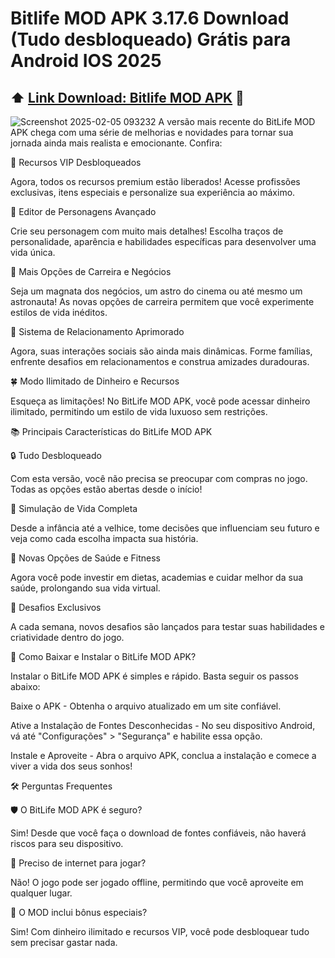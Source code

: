 # Bitlife MOD APK 3.17.6 Download (Tudo desbloqueado) Grátis para Android IOS 2025
## ⬆️ [Link Download: Bitlife MOD APK](https://apksil.com/) 📲

![Screenshot 2025-02-05 093232](https://github.com/user-attachments/assets/54355b83-7979-49e5-ac9b-2c2283205729)
A versão mais recente do BitLife MOD APK chega com uma série de melhorias e novidades para tornar sua jornada ainda mais realista e emocionante. Confira:

🌟 Recursos VIP Desbloqueados

Agora, todos os recursos premium estão liberados! Acesse profissões exclusivas, itens especiais e personalize sua experiência ao máximo.

🔧 Editor de Personagens Avançado

Crie seu personagem com muito mais detalhes! Escolha traços de personalidade, aparência e habilidades específicas para desenvolver uma vida única.

🏢 Mais Opções de Carreira e Negócios

Seja um magnata dos negócios, um astro do cinema ou até mesmo um astronauta! As novas opções de carreira permitem que você experimente estilos de vida inéditos.

🏡 Sistema de Relacionamento Aprimorado

Agora, suas interações sociais são ainda mais dinâmicas. Forme famílias, enfrente desafios em relacionamentos e construa amizades duradouras.

🍀 Modo Ilimitado de Dinheiro e Recursos

Esqueça as limitações! No BitLife MOD APK, você pode acessar dinheiro ilimitado, permitindo um estilo de vida luxuoso sem restrições.

📚 Principais Características do BitLife MOD APK

🔒 Tudo Desbloqueado

Com esta versão, você não precisa se preocupar com compras no jogo. Todas as opções estão abertas desde o início!

💨 Simulação de Vida Completa

Desde a infância até a velhice, tome decisões que influenciam seu futuro e veja como cada escolha impacta sua história.

🏥 Novas Opções de Saúde e Fitness

Agora você pode investir em dietas, academias e cuidar melhor da sua saúde, prolongando sua vida virtual.

🌟 Desafios Exclusivos

A cada semana, novos desafios são lançados para testar suas habilidades e criatividade dentro do jogo.

🚀 Como Baixar e Instalar o BitLife MOD APK?

Instalar o BitLife MOD APK é simples e rápido. Basta seguir os passos abaixo:

Baixe o APK - Obtenha o arquivo atualizado em um site confiável.

Ative a Instalação de Fontes Desconhecidas - No seu dispositivo Android, vá até "Configurações" > "Segurança" e habilite essa opção.

Instale e Aproveite - Abra o arquivo APK, conclua a instalação e comece a viver a vida dos seus sonhos!

🛠️ Perguntas Frequentes

🛡️ O BitLife MOD APK é seguro?

Sim! Desde que você faça o download de fontes confiáveis, não haverá riscos para seu dispositivo.

👀 Preciso de internet para jogar?

Não! O jogo pode ser jogado offline, permitindo que você aproveite em qualquer lugar.

🚀 O MOD inclui bônus especiais?

Sim! Com dinheiro ilimitado e recursos VIP, você pode desbloquear tudo sem precisar gastar nada.
